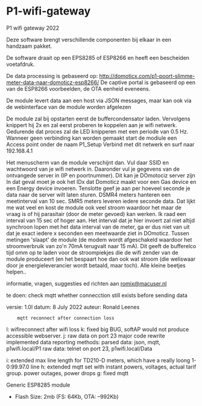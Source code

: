 # P1-wifi-gateway
 
P1 wifi gateway 2022
 
  Deze software brengt verschillende componenten bij elkaar in een handzaam pakket.
  
  De software draait op een EPS8285 of ESP8266 en heeft een bescheiden voetafdruk.
  
  De data processing is gebaseerd op: http://domoticx.com/p1-poort-slimme-meter-data-naar-domoticz-esp8266/
  De captive portal is gebaseerd op een van de ESP8266 voorbeelden, de OTA eenheid eveneens.
 
 De module levert data aan een host via JSON messages, maar kan ook via de webinterface van de module worden afgelezen
 
 De module zal bij opstarten eerst de buffercondensator laden. 
 Vervolgens knippert hij 2x en zal eerst proberen te koppelen aan je wifi netwerk. Gedurende dat proces zal de LED knipperen
 met een periode van 0.5 Hz.
 Wanneer geen verbinding kan worden gemaakt start de modiule een Access point onder de naam P1_Setup
 Verbind met dit netwerk en surf naar 192.168.4.1
 
 Het menuscherm van de module verschijnt dan. Vul daar SSID en wachtwoord van je wifi netwerk in. 
 Daaronder vul je gegevens van de ontvangede server in (IP en poortnummer). Dit kan je DOmotociz server zijn
 In dat geval moet je ook het IDx dat Domoticz maakt voor een Gas device en een Energy device invoeren.
 Tenslotte geef je aan per hoeveel seconde je data naar de server wilt laten sturen.
 DSMR4 meters hanteren een meetinterval van 10 sec. SMR5 meters leveren iedere seconde data. Dat lijkt me wat veel en 
 kost de module ook veel stroom waardoor het maar de vraag is of hij parasitair (door de meter gevoed) kan werken.
 Ik raad een interval van 15 sec of hoger aan. Het interval dat je hier invoert zal niet altijd synchroon lopen met
 het data interval van de meter, ga er dus niet van uit dat je exact iedere x seconden een meetwaarde ziet in DOmoticz. 
 Tussen metingen 'slaapt' de module (de modem wordt afgeschakeld waardoor het stroomverbruik van zo'n 70mA terugvalt naar 15 mA). 
 Dit geeft de bufferelco tijd omm op te laden voor de stroompiekjes die de wifi zender van de module produceert 
 (en het bespaart hoe dan ook wat stroom (die weliswaar door je energieleverancier wordt betaald, maar toch). Alle kleine 
 beetjes helpen..

  informatie, vragen, suggesties ed richten aan romix@macuser.nl 
  
  te doen:
    check mqtt whether connecction still exists before sending data
    
  versie: 1.0l 
  datum:  8 July 2022
  auteur: Ronald Leenes
  
        mqtt reconnect after connection loss
  l: wifireconnect after wifi loss
  k: fixed big BUG, softAP would not produce accessible webserver.
  j: raw data on port 23
      major code rewrite
      implemented data reporting methods: 
        parsed data: json, mqtt, p1wifi.local/P1
        raw data: telnet on port 23, p1wifi.local/Data
        
  i:  extended max line length for TD210-D meters, which have a really loong 1-0:99.97.0 line
  h:  extended mqtt set with instant powers, voltages, actual tarif group. power outages, power drops
  g: fixed mqtt
  
  Generic ESP8285 module 
*   Flash Size: 2mb (FS: 64Kb, OTA: –992Kb) 